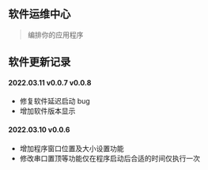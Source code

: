 ## 软件运维中心

> 编排你的应用程序

## 软件更新记录

#### 2022.03.11 v0.0.7 v0.0.8

-   修复软件延迟启动 bug
-   增加软件版本显示

#### 2022.03.10 v0.0.6

-   增加程序窗口位置及大小设置功能
-   修改串口置顶等功能仅在程序启动后合适的时间仅执行一次

